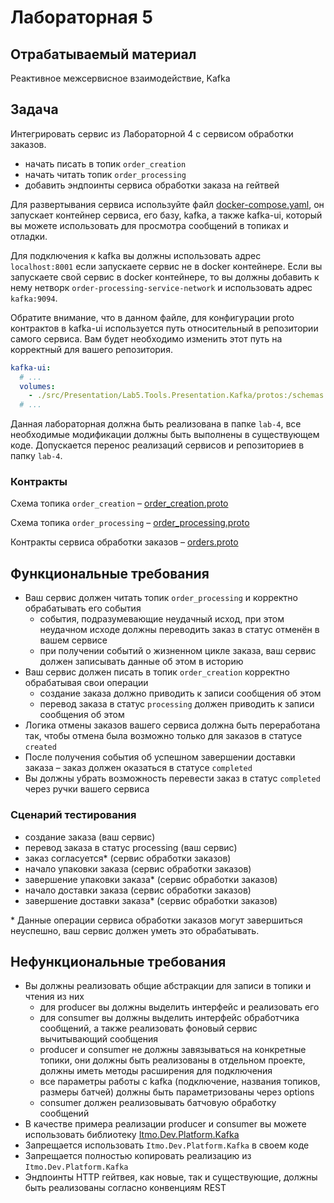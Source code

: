 # Лабораторная 5

## Отрабатываемый материал

Реактивное межсервисное взаимодействие, Kafka

## Задача

Интегрировать сервис из Лабораторной 4 с сервисом обработки заказов.

- начать писать в топик `order_creation`
- начать читать топик `order_processing`
- добавить эндпоинты сервиса обработки заказа на гейтвей

Для развертывания сервиса используйте
файл [docker-compose.yaml](https://github.com/is-csms-y26/lab-5-tools/blob/master/docker-compose.yaml), он запускает
контейнер сервиса, его базу, kafka, а также kafka-ui, который вы можете использовать для просмотра сообщений в топиках и
отладки.

Для подключения к kafka вы должны использовать адрес `localhost:8001` если запускаете сервис не в docker контейнере.
Если вы запускаете свой сервис в docker контейнере, то вы должны добавить к нему нетворк
`order-processing-service-network` и использовать адрес `kafka:9094`.

Обратите внимание, что в данном файле, для конфигурации proto контрактов в kafka-ui используется путь относительный в
репозитории самого сервиса. Вам будет необходимо изменить этот путь на корректный для вашего репозитория.

```yaml
kafka-ui:
  # ...
  volumes:
    - ./src/Presentation/Lab5.Tools.Presentation.Kafka/protos:/schemas # change path to your local proto directory, ex: `src/lab-5/Kafka/protos:/schemas`
  # ...
```

Данная лабораторная должна быть реализована в папке `lab-4`, все необходимые модификации должны быть выполнены в
существующем коде. Допускается перенос реализаций сервисов и репозиториев в папку `lab-4`.

### Контракты

Схема топика
`order_creation` – [order_creation.proto](https://github.com/is-csms-y26/lab-5-tools/blob/master/src/Presentation/Lab5.Tools.Presentation.Kafka/protos/order_creation.proto)

Схема топика
`order_processing` – [order_processing.proto](https://github.com/is-csms-y26/lab-5-tools/blob/master/src/Presentation/Lab5.Tools.Presentation.Kafka/protos/order_processing.proto)

Контракты сервиса обработки
заказов – [orders.proto](https://github.com/is-csms-y26/lab-5-tools/blob/master/src/Presentation/Lab5.Tools.Presentation.Grpc/protos/orders.proto)

## Функциональные требования

- Ваш сервис должен читать топик `order_processing` и корректно обрабатывать его события
    - события, подразумевающие неудачный исход, при этом неудачном исходе должны переводить заказ в статус отменён в
      вашем сервисе
    - при получении событий о жизненном цикле заказа, ваш сервис должен записывать данные об этом в историю
- Ваш сервис должен писать в топик `order_creation` корректно обрабатывая свои операции
    - создание заказа должно приводить к записи сообщения об этом
    - перевод заказа в статус `processing` должен приводить к записи сообщения об этом
- Логика отмены заказов вашего сервиса должна быть переработана так, чтобы отмена была возможно только для заказов в
  статусе `created`
- После получения события об успешном завершении доставки заказа – заказ должен оказаться в статусе `completed`
- Вы должны убрать возможность перевести заказ в статус `completed` через ручки вашего сервиса

### Сценарий тестирования

- создание заказа (ваш сервис)
- перевод заказа в статус processing (ваш сервис)
- заказ согласуется* (сервис обработки заказов)
- начало упаковки заказа (сервис обработки заказов)
- завершение упаковки заказа* (сервис обработки заказов)
- начало доставки заказа (сервис обработки заказов)
- завершение доставки заказа* (сервис обработки заказов)

\* Данные операции сервиса обработки заказов могут завершиться неуспешно, ваш сервис должен уметь это обрабатывать.

## Нефункциональные требования

- Вы должны реализовать общие абстракции для записи в топики и чтения из них
    - для producer вы должны выделить интерфейс и реализовать его
    - для consumer вы должны выделить интерфейс обработчика сообщений, а также реализовать фоновый сервис вычитывающий
      сообщения
    - producer и consumer не должны завязываться на конкретные топики, они должны быть реализованы в отдельном проекте,
      должны иметь методы расширения для подключения
    - все параметры работы с kafka (подключение, названия топиков, размеры батчей) должны быть параметризованы через
      options
    - consumer должен реализовывать батчовую обработку сообщений
- В качестве примера реализации producer и consumer вы можете использовать
  библиотеку [Itmo.Dev.Platform.Kafka](https://github.com/itmo-is-dev/platform/tree/master/src/Itmo.Dev.Platform.Kafka)
- Запрещается использовать `Itmo.Dev.Platform.Kafka` в своем коде
- Запрещается полностью копировать реализацию из `Itmo.Dev.Platform.Kafka`
- Эндпоинты HTTP гейтвея, как новые, так и существующие, должны быть реализованы согласно конвенциям REST
